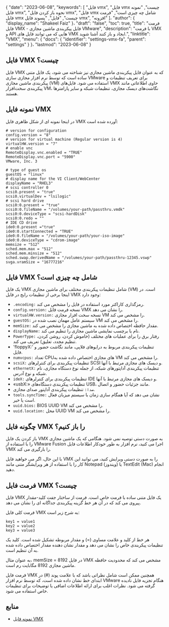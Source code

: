 {
  "date": "2023-06-08",
  "keywords": [
"فایل vmx",
"فایل vmx چیست",
"نمونه فایل vmx",
"نحوه باز کردن فایل vmx",
"فایل vmx شامل چه چیزی است",
"فرمت فایل vmx چیست",
"فایل",
"پسوند فایل vmx",
"افزونه"
]،
  "author": {
    "display_name": "Shakeel Faiz"
}،
  "draft": "false",
  "toc": true,
  "title": "فرمت فایل VMX - فایل پیکربندی ماشین مجازی VMware",
  "description": "با فرمت VMX و API هایی که می توانند فایل های VMX ایجاد و باز کنند آشنا شوید.",
  "linktitle": "VMX",
  "menu": {
    "docs": {
      "identifier": "settings-vmx-fa",
      "parent": "settings"
}
}،
  "lastmod": "2023-06-08"
}

## فایل VMX چیست؟

فایل VMX که به عنوان فایل پیکربندی ماشین مجازی نیز شناخته می شود، یک فایل متنی ساده است که توسط نرم افزار مجازی سازی VMware برای تعریف تنظیمات و پیکربندی ماشین مجازی (VM) استفاده می شود. فایل‌های VMX حاوی اطلاعاتی مانند پیکربندی سخت‌افزار VM، نگاشت‌های دیسک مجازی، تنظیمات شبکه و سایر پارامترها هستند.

## نمونه فایل VMX

در اینجا نمونه ای از شکل ظاهری فایل VMX آورده شده است:

```
# version for configuration
config.version = "8"
# version for virtual machine (Regular version is 4)
virtualHW.version = "7"
# enable vnc
RemoteDisplay.vnc.enabled = "TRUE"
RemoteDisplay.vnc.port = "5900"
VMware, Inc. 3

# type of guest os
guestOS = "linux"
# display name for the VI Client/WebCenter
displayName = "RHEL3"
# scsi controller 0
scsi0.present = "true"
scsi0.virtualDev = "lsilogic"
# scsi hard drive
scsi0:0.present = "true"
scsi0:0.fileName = "/volumes/your-path/passthru.vmdk"
scsi0:0.deviceType = "scsi-hardDisk"
scsi0:0.redo = ""
# IDE CD drive
ide0:0.present ="true"
ide0:0.startConnected = "TRUE"
ide0:0.fileName = "/volumes/your-path/your-iso-image"
ide0:0.deviceType = "cdrom-image"
memsize = "512"
sched.mem.max = "512"
sched.mem.minsize = "512"
sched.swap.derivedName = "/volumes/your-path/passthru-12345.vswp"
svga.vramSize = "16777216"
```

## فایل VMX شامل چه چیزی است؟

یک فایل VMX شامل تنظیمات پیکربندی مختلف برای ماشین مجازی (VM) است. در اینجا برخی از تنظیمات رایج در فایل VMX وجود دارد:

- `.encoding:` رمزگذاری کاراکتر مورد استفاده در فایل را مشخص می کند.
- `config.version:` نسخه فرمت فایل VMX را نشان می دهد.
- `virtualHW.version:` نسخه سخت افزار مجازی VM را مشخص می کند.
- `guestOS:` سیستم عامل مهمان نصب شده در VM را مشخص می کند.
- `memSize:` مقدار حافظه اختصاص داده شده به ماشین مجازی را مشخص می کند.
- `displayName:` نام یا برچسب نمایشی ماشین مجازی را تنظیم می کند.
- `PowerType:` رفتار برق را برای عملیات های مختلف (خاموش کردن، روشن کردن، تنظیم مجدد، تعلیق) تعریف می کند.
- 'floppyX:' تنظیمات پیکربندی مربوط به درایوهای فلاپی، مانند نگاشت حضور و فایل.
- `numvcpus:` تعداد CPUهای مجازی اختصاص داده شده به VM را مشخص می کند.
- `scsiX:` تنظیمات پیکربندی برای کنترلرهای SCSI و دیسک های مجازی مرتبط با آنها.
- `ethernetX:` تنظیمات پیکربندی آداپتورهای شبکه، از جمله نوع دستگاه مجازی، نام شبکه و نوع آدرس.
- `ideX:` تنظیمات پیکربندی برای کنترلرهای IDE و دیسک های مجازی مرتبط با آنها.
- «usbX:» تنظیمات پیکربندی دستگاه‌های USB، مانند جزئیات حضور و اتصال.
- `صدا:` تنظیمات پیکربندی آداپتور صدای مجازی.
- `tools.syncTime:` نشان می دهد که آیا همگام سازی زمان با سیستم میزبان فعال است یا خیر.
- `uuid.bios:` BIOS UUID VM را مشخص می کند.
- `uuid.location:` محل UUID VM را مشخص می کند.

## چگونه فایل VMX را باز کنیم؟

باز کردن یک فایل VMX به صورت دستی توصیه نمی شود. هنگامی که یک ماشین مجازی را با استفاده از VMware Fusion اجرا می کنید، نرم افزار به طور خودکار اطلاعات فایل VMX را بارگیری می کند.

با این حال، اگر می خواهید فایل VMX را به صورت دستی ویرایش کنید، می توانید این کار را با استفاده از هر ویرایشگر متنی مانند Notepad (ویندوز) یا TextEdit (Mac) انجام دهید.

## فرمت فایل VMX چیست؟

فایل VMX یک فایل متنی ساده با فرمت خاص است. فرمت از ساختار جفت کلید-مقدار پیروی می کند که در آن هر خط گزینه پیکربندی جداگانه ای را نشان می دهد.

فرمت کلی فایل VMX به شرح زیر است:

```
key1 = value1
key2 = value2
key3 = value3
```

هر خط از کلید و علامت مساوی (=) و مقدار مربوطه تشکیل شده است. کلید یک تنظیمات پیکربندی خاص را نشان می دهد و مقدار نشان دهنده مقدار اختصاص داده شده به آن تنظیم است.

به عنوان مثال، memSize = 8192 در فایل VMX مشخص می کند که محدودیت حافظه ماشین مجازی 8192 مگابایت رم است.

فرمت فایل VMX همچنین ممکن است شامل نظراتی باشد که با علامت پوند (#) در ابتدای خط نشان داده شده است، که توسط نرم افزار VMware هنگام تجزیه فایل نادیده گرفته می شود. نظرات اغلب برای ارائه اطلاعات اضافی یا توضیحات برای تنظیمات خاص استفاده می شود.

## منابع
* [نمونه فایل VMX](https://www.vmware.com/pdf/vsp_4_vmdirectpath_host.pdf)





